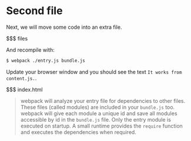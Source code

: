 # Second file

Next, we will move some code into an extra file.

$$$ files

And recompile with:

``` sh
$ webpack ./entry.js bundle.js
```

Update your browser window and you should see the text `It works from content.js.`.

$$$ index.html

> webpack will analyze your entry file for dependencies to other files. These files (called modules) are included in your `bundle.js` too. webpack will give each module a unique id and save all modules accessible by id in the `bundle.js` file. Only the entry module is executed on startup. A small runtime provides the `require` function and executes the dependencies when required.
